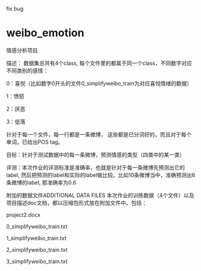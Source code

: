 fix bug
# weibo_emotion
情感分析项目

描述： 数据集总共有4个class, 每个文件里的都属于同一个class，不同数字对应不同类别的感情：

0：喜悦（比如数字0开头的文件0_simplifyweibo_train为对应喜悦情绪的数据）

1：愤怒

2：厌恶

3：低落

针对于每一个文件，每一行都是一条微博， 这些都是已分词好的，而且对于每个单词，已给出POS tag。 

目标：针对于测试数据中的每一条微博，预测情感的类型（四类中的某一类）

评测：本次作业的评测标准是准确率，也就是针对于每一条微博先预测出它的label, 然后把预测的label和实际的label做比较。比如10条微博当中，准确预测出6条微博的label, 那准确率为0.6


附加的数据文件ADDITIONAL DATA FILES
本次作业的训练数据（4个文件）以及项目描述doc文档，都以压缩包形式放在附加文件中。包括：

project2.docx

0_simplifyweibo_train.txt

1_simplifyweibo_train.txt

2_simplifyweibo_train.txt

3_simplifyweibo_train.txt

